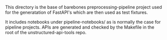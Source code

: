 This directory is the base of barebones preprocessing-pipeline project
used for the generatation of FastAPI's which are then used as test fixtures.

It includes notebooks under pipeline-notebooks/ as is normally the case
for pipeline projects. APIs are generated and checked by the Makefile
in the root of the unstructured-api-tools repo.
